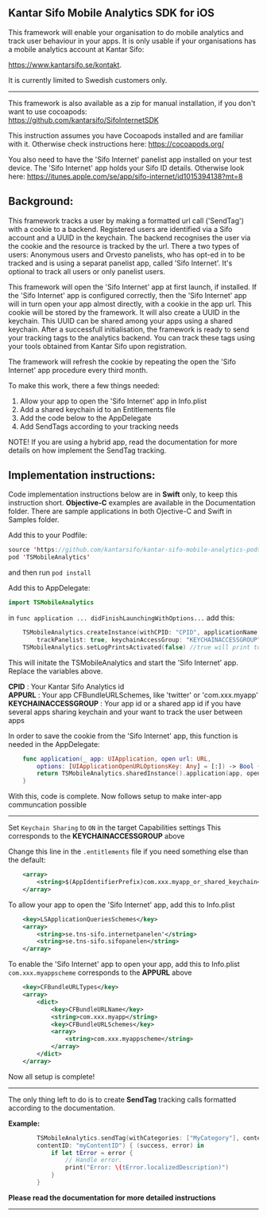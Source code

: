 Kantar Sifo Mobile Analytics SDK for iOS
---
This framework will enable your organisation to do mobile analytics and track user behaviour in your apps. 
It is only usable if your organisations has a mobile analytics account at Kantar Sifo: 

https://www.kantarsifo.se/kontakt. 

It is currently limited to Swedish customers only.

---
This framework is also available as a zip for manual installation, if you don't want to use cocoapods:   
https://github.com/kantarsifo/SifoInternetSDK 

This instruction assumes you have Cocoapods installed and are familiar with it.
Otherwise check instructions here: https://cocoapods.org/

You also need to have the 'Sifo Internet' panelist app installed on your test device. The 'Sifo Internet' app holds your Sifo ID details. Otherwise look here: https://itunes.apple.com/se/app/sifo-internet/id1015394138?mt=8

**Background:**
---
This framework tracks a user by making a formatted url call ('SendTag') with a cookie to a backend. Registered users are identified via a Sifo account and a UUID in the keychain. The backend recognises the user via the cookie and the resource is tracked by the url. There a two types of users: Anonymous users and Orvesto panelists, who has opt-ed in to be tracked and is using a separat panelist app, called 'Sifo Internet'. It's optional to track all users or only panelist users.

This framework will open the 'Sifo Internet' app at first launch, if installed. If the 'Sifo Internet' app is configured correctly, then the 'Sifo Internet' app will in turn open your app almost directly, with a cookie in the app url. This cookie will be stored by the framework. It will also create a UUID in the keychain. This UUID can be shared among your apps using a shared keychain. After a successfull initialisation, the framework is ready to send your tracking tags to the analytics backend. You can track these tags using your tools obtained from Kantar Sifo upon registration.

The framework will refresh the cookie by repeating the open the 'Sifo Internet' app procedure every third month.

To make this work, there a few things needed:
1. Allow your app to open the 'Sifo Internet' app in Info.plist
2. Add a shared keychain id to an Entitlements file
3. Add the code below to the AppDelegate
4. Add SendTags according to your tracking needs

NOTE! If you are using a hybrid app, read the documentation for more details on how implement the SendTag tracking.

**Implementation instructions:**
---
Code implementation instructions below are in **Swift** only, to keep this instruction short.  **Objective-C** examples are available in the Documentation folder. There are sample applications in both Ojective-C and Swift in Samples folder.

Add this to your Podfile:
``` SWIFT
source 'https://github.com/kantarsifo/kantar-sifo-mobile-analytics-podspec.git'
pod 'TSMobileAnalytics' 
```
and then run `pod install`

Add this to AppDelegate:
``` SWIFT
import TSMobileAnalytics
```
in `func application ... didFinishLaunchingWithOptions...` add this:
``` SWIFT
    TSMobileAnalytics.createInstance(withCPID: "CPID", applicationName: "APPURL", 
        trackPanelist: true, keychainAccessGroup: "KEYCHAINACCESSGROUP")
    TSMobileAnalytics.setLogPrintsActivated(false) //true will print to the debug log
```
This will initate the TSMobileAnalytics and start the 'Sifo Internet' app. Replace the variables above.

**CPID** : Your Kantar Sifo Analytics id  
**APPURL** : Your app CFBundleURLSchemes, like 'twitter' or 'com.xxx.myapp'   
**KEYCHAINACCESSGROUP** : Your app id or a shared app id if you have several apps sharing keychain and your want to track the user between apps  


In order to save the cookie from the 'Sifo Internet' app, this function is needed in the AppDelegate: 
``` SWIFT
    func application(_ app: UIApplication, open url: URL, 
        options: [UIApplicationOpenURLOptionsKey: Any] = [:]) -> Bool {
        return TSMobileAnalytics.sharedInstance().application(app, open: url, options: options)
    }
```

With this, code is complete. Now follows setup to make inter-app communcation possible

----
Set `Keychain Sharing` to `ON` in the target Capabilities settings
This corresponds to the **KEYCHAINACCESSGROUP** above

Change this line in the `.entitlements` file if you need something else than the default:
``` XML
	<array>
		<string>$(AppIdentifierPrefix)com.xxx.myapp_or_shared_keychain</string>
	</array>
```

To allow your app to open the 'Sifo Internet' app, add this to Info.plist
``` XML
	<key>LSApplicationQueriesSchemes</key>
	<array>
		<string>se.tns-sifo.internetpanelen'</string>
		<string>se.tns-sifo.sifopanelen</string>
	</array>
```

To enable the 'Sifo Internet' app to open your app, add this to Info.plist
`com.xxx.myappscheme` corresponds to the **APPURL** above
``` XML
	<key>CFBundleURLTypes</key>
	<array>
		<dict>
			<key>CFBundleURLName</key>
			<string>com.xxx.myapp</string>
			<key>CFBundleURLSchemes</key>
			<array>
				<string>com.xxx.myappscheme</string>
			</array>
		</dict>
	</array>
```

Now all setup is complete!

----
The only thing left to do is to create **SendTag** tracking calls formatted according to the documentation.

**Example:**
``` SWIFT
        TSMobileAnalytics.sendTag(withCategories: ["MyCategory"], contentName: "", 
        contentID: "myContentID") { (success, error) in
            if let tError = error {
                // Handle error.
                print("Error: \(tError.localizedDescription)")
            }
        }
```

**Please read the documentation for more detailed instructions**

----

